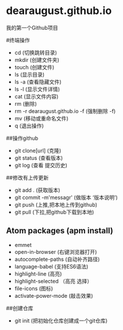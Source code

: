 # dearaugust.github.io
我的第一个Github项目

#终端操作
- cd (切换跳转目录)
- mkdir (创建文件夹)
- touch (创建文件)
- ls (显示目录)
- ls -a (查看隐藏文件)
- ls -l (显示文件详情)
- cat (显示文件内容)
- rm  (删除)
- rm -r dearaugust.github.io -f (强制删除 -f)
- mv (移动或重命名文件)
- q (退出操作)

##操作github
- git clone[url] (克隆)
- git status (查看版本)
- git log (查看 提交历史)

##修改有上传更新
- git add . (获取版本)
- git commit -m'messagr' (做版本 ‘版本说明’)
- git push (上推,把本地上传到github)
- git pull (下拉,把github下载到本地)

## Atom packages (apm install)
- emmet
- open-in-browser  (右键浏览器打开)
- autocomplete-paths  (自动补齐路径)
- language-babel  (支持ES6语法)
- highlight-line  (高亮)
- highlight-selected （高亮 选择）
- file-icons  (图标)
- activate-power-mode (敲击效果)

##创建仓库  
- git init (把初始化仓库创建成一个git仓库)
